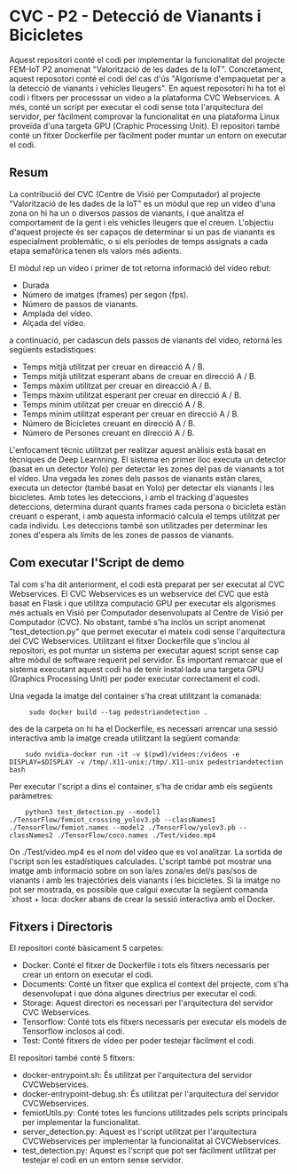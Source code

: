 # CVC - P2 - Detecció de Vianants i Bicicletes
Aquest repositori conté el codi per implementar la funcionalitat del projecte FEM-IoT P2 anomenat "Valorització de les dades de la IoT". Concretament, aquest reposotori conté el codi del cas d'ús "Algorisme d'empaquetat per a la detecció de vianants i vehicles lleugers".
En aquest reposotori hi ha tot el codi i fitxers per processsar un video a la plataforma CVC Webservices. A més, conté un script per executar el codi sense tota l'arquitectura del servidor, per fàcilment comprovar la funcionalitat en una plataforma Linux proveïda d'una targeta GPU (Craphic Processing Unit).
El repositori també conté un fitxer Dockerfile per fàcilment poder muntar un entorn on executar el codi.

## Resum
La contribució del CVC (Centre de Visió per Computador) al projecte "Valorització de les dades de la IoT" es un mòdul que rep un vídeo d'una zona on hi ha un o diversos passos de vianants, i que analitza el comportament de la gent i els vehicles lleugers que el creuen. L'objectiu d'aquest projecte és ser capaços de determinar si un pas de vianants es especialment problemàtic, o si els períodes de temps assignats a cada etapa semafòrica tenen els valors més adients.

El mòdul rep un vídeo i primer de tot retorna informació del vídeo rebut:
  - Durada
  - Número de imatges (frames) per segon (fps).
  - Número de passos de vianants.
  - Amplada del vídeo.
  - Alçada del vídeo.
  
a continuació, per cadascun dels passos de vianants del vídeo, retorna les següents estadístiques:

 - Temps mitjà utilitzat per creuar en direacció A / B.
 - Temps mitjà utilitzat esperant abans de creuar en direcció A / B.
 - Temps màxim utilitzat per creuar en direacció A / B.
 - Temps màxim utilitzat esperant per creuar en direcció A / B.
 - Temps mínim utilitzat per creuar en direcció A / B.
 - Temps mínim utilitzat esperant per creuar en direcció A / B.
 - Número de Bicicletes creuant en direcció A / B.
 - Número de Persones creuant en direcció A / B.

L'enfocament tècnic utilitzat per realitzar aquest anàlisis està basat en tècniques de Deep Learnning.
El sistema en primer lloc executa un detector (basat en un detector Yolo) per detectar les zones del pas de vianants a tot el vídeo. Una vegada les zones dels passos de vianants estàn clares, executa un detector (també basat en Yolo) per detectar els vianants i les bicicletes. Amb totes les deteccions, i amb el tracking d'aquestes deteccions, determina durant quants frames cada persona o bicicleta estàn creuant o esperant, i amb aquesta informació calcula el temps utilitzat per cada individu. Les deteccions també son utilitzades per determinar les zones d'espera als límits de les zones de passos de vianants.

## Com executar l'Script de demo
Tal com s'ha dit anteriorment, el codi està preparat per ser executat al CVC Webservices. El CVC Webservices es un webservice del CVC que està basat en Flask i que utilitza computació GPU per executar els algorismes més actuals en Visió per Computador desenvolupats al Centre de Visió per Computador (CVC).
No obstant, també s'ha inclòs un script anomenat "test_detection.py" que permet executar el mateix codi sense l'arquitectura del CVC Webservices. Utilitzant el fitxer Dockerfile que s'inclou al repositori, es pot muntar un sistema per executar aquest script sense cap altre mòdul de software requerit pel servidor. És important remarcar que el sistema executant aquest codi ha de tenir instal·lada una targeta GPU (Graphics Processing Unit) per poder executar correctament el codi.

Una vegada la imatge del container s'ha creat utilitzant la comanada:

	     sudo docker build --tag pedestriandetection .
des de la carpeta on hi ha el Dockerfile, es necessari arrencar una sessió interactiva amb la imatge creada utilitzant la següent comanda:

        sudo nvidia-docker run -it -v $(pwd)/videos:/videos -e DISPLAY=$DISPLAY -v /tmp/.X11-unix:/tmp/.X11-unix pedestriandetection bash

Per executar l'script a dins el container, s'ha de cridar amb els següents paràmetres:

        python3 test_detection.py --model1 ./TensorFlow/femiot_crossing_yolov3.pb --classNames1 ./TensorFlow/femiot.names --model2 ./TensorFlow/yolov3.pb --classNames2 ./TensorFlow/coco.names ./Test/video.mp4

On ./Test/video.mp4 es el nom del vídeo que es vol analitzar.
La sortida de l'script son les estadístiques calculades. L'script també pot mostrar una imatge amb informació sobre on son la/es zona/es del/s pas/sos de vianants i amb les trajectòries dels vianants i les bicicletes.
Si la imatge no pot ser mostrada, es possible que calgui executar la següent comanda
`xhost + loca: docker
abans de crear la sessió interactiva amb el Docker.

## Fitxers i Directoris
El repositori conté bàsicament 5 carpetes:

 - Docker: Conté el fitxer de Dockerfile i tots els fitxers necessaris per crear un entorn on executar el codi.
 - Documents: Conté un fitxer que explica el context del projecte, com s'ha desenvolupat i que dóna algunes directrius per executar el codi.
 - Storage: Aquest directori es necessari per l'arquitectura del servidor CVC Webservices.
 - Tensorflow: Conté tots els fitxers necessaris per executar els models de Tensorflow inclosos al codi.
 - Test: Conté fitxers de vídeo per poder testejar fàcilment el codi.
 
 El repositori també conté 5 fitxers:
 - docker-entrypoint.sh: És utilitzat per l'arquitectura del servidor CVCWebservices.
 - docker-entrypoint-debug.sh: És utilitzat per l'arquitectura del servidor CVCWebservices.
 - femiotUtils.py: Conté totes les funcions utilitzades pels scripts principals per implementar la funcionalitat.
 - server_detection.py: Aquest es l'script utilitzat per l'arquitectura CVCWebservices per implementar la funcionalitat al CVCWebservices.
 - test_detection.py: Aquest es l'script que pot ser fàcilment utilitzat per testejar el codi en un entorn sense servidor.

